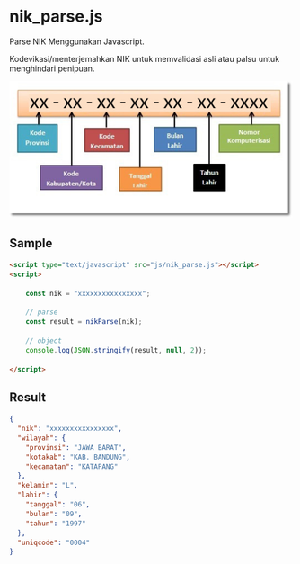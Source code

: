 # nik_parse.js
Parse NIK Menggunakan Javascript.

Kodevikasi/menterjemahkan NIK untuk memvalidasi asli atau palsu untuk menghindari penipuan.

<img src="kodenik.jpg"/>

Sample
------
```html
<script type="text/javascript" src="js/nik_parse.js"></script>
<script>

	const nik = "xxxxxxxxxxxxxxxx";
	
	// parse
	const result = nikParse(nik);
	
	// object
	console.log(JSON.stringify(result, null, 2));
	
</script>
```

Result
------
```json
{
  "nik": "xxxxxxxxxxxxxxxx",
  "wilayah": {
    "provinsi": "JAWA BARAT",
    "kotakab": "KAB. BANDUNG",
    "kecamatan": "KATAPANG"
  },
  "kelamin": "L",
  "lahir": {
    "tanggal": "06",
    "bulan": "09",
    "tahun": "1997"
  },
  "uniqcode": "0004"
}
```
